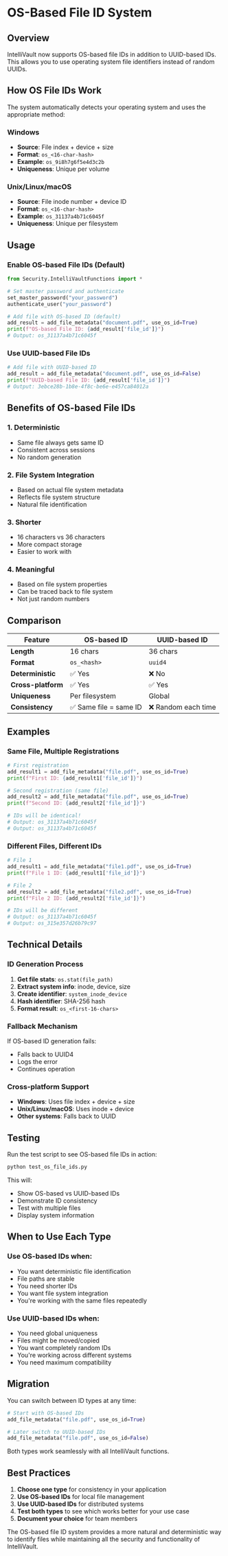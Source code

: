 # OS-Based File ID System

## Overview

IntelliVault now supports OS-based file IDs in addition to UUID-based IDs. This allows you to use operating system file identifiers instead of random UUIDs.

## How OS File IDs Work

The system automatically detects your operating system and uses the appropriate method:

### **Windows**
- **Source**: File index + device + size
- **Format**: `os_<16-char-hash>`
- **Example**: `os_9i8h7g6f5e4d3c2b`
- **Uniqueness**: Unique per volume

### **Unix/Linux/macOS**
- **Source**: File inode number + device ID
- **Format**: `os_<16-char-hash>`
- **Example**: `os_31137a4b71c6045f`
- **Uniqueness**: Unique per filesystem

## Usage

### **Enable OS-based File IDs (Default)**
```python
from Security.IntelliVaultFunctions import *

# Set master password and authenticate
set_master_password("your_password")
authenticate_user("your_password")

# Add file with OS-based ID (default)
add_result = add_file_metadata("document.pdf", use_os_id=True)
print(f"OS-based File ID: {add_result['file_id']}")
# Output: os_31137a4b71c6045f
```

### **Use UUID-based File IDs**
```python
# Add file with UUID-based ID
add_result = add_file_metadata("document.pdf", use_os_id=False)
print(f"UUID-based File ID: {add_result['file_id']}")
# Output: 3ebce28b-1b8e-4f8c-be6e-e457ca84012a
```

## Benefits of OS-based File IDs

### **1. Deterministic**
- Same file always gets same ID
- Consistent across sessions
- No random generation

### **2. File System Integration**
- Based on actual file system metadata
- Reflects file system structure
- Natural file identification

### **3. Shorter**
- 16 characters vs 36 characters
- More compact storage
- Easier to work with

### **4. Meaningful**
- Based on file system properties
- Can be traced back to file system
- Not just random numbers

## Comparison

| Feature | OS-based ID | UUID-based ID |
|---------|-------------|---------------|
| **Length** | 16 chars | 36 chars |
| **Format** | `os_<hash>` | `uuid4` |
| **Deterministic** | ✅ Yes | ❌ No |
| **Cross-platform** | ✅ Yes | ✅ Yes |
| **Uniqueness** | Per filesystem | Global |
| **Consistency** | ✅ Same file = same ID | ❌ Random each time |

## Examples

### **Same File, Multiple Registrations**
```python
# First registration
add_result1 = add_file_metadata("file.pdf", use_os_id=True)
print(f"First ID: {add_result1['file_id']}")

# Second registration (same file)
add_result2 = add_file_metadata("file.pdf", use_os_id=True)
print(f"Second ID: {add_result2['file_id']}")

# IDs will be identical!
# Output: os_31137a4b71c6045f
# Output: os_31137a4b71c6045f
```

### **Different Files, Different IDs**
```python
# File 1
add_result1 = add_file_metadata("file1.pdf", use_os_id=True)
print(f"File 1 ID: {add_result1['file_id']}")

# File 2
add_result2 = add_file_metadata("file2.pdf", use_os_id=True)
print(f"File 2 ID: {add_result2['file_id']}")

# IDs will be different
# Output: os_31137a4b71c6045f
# Output: os_315e357d26b79c97
```

## Technical Details

### **ID Generation Process**
1. **Get file stats**: `os.stat(file_path)`
2. **Extract system info**: inode, device, size
3. **Create identifier**: `system_inode_device`
4. **Hash identifier**: SHA-256 hash
5. **Format result**: `os_<first-16-chars>`

### **Fallback Mechanism**
If OS-based ID generation fails:
- Falls back to UUID4
- Logs the error
- Continues operation

### **Cross-platform Support**
- **Windows**: Uses file index + device + size
- **Unix/Linux/macOS**: Uses inode + device
- **Other systems**: Falls back to UUID

## Testing

Run the test script to see OS-based file IDs in action:

```bash
python test_os_file_ids.py
```

This will:
- Show OS-based vs UUID-based IDs
- Demonstrate ID consistency
- Test with multiple files
- Display system information

## When to Use Each Type

### **Use OS-based IDs when:**
- You want deterministic file identification
- File paths are stable
- You need shorter IDs
- You want file system integration
- You're working with the same files repeatedly

### **Use UUID-based IDs when:**
- You need global uniqueness
- Files might be moved/copied
- You want completely random IDs
- You're working across different systems
- You need maximum compatibility

## Migration

You can switch between ID types at any time:

```python
# Start with OS-based IDs
add_file_metadata("file.pdf", use_os_id=True)

# Later switch to UUID-based IDs
add_file_metadata("file.pdf", use_os_id=False)
```

Both types work seamlessly with all IntelliVault functions.

## Best Practices

1. **Choose one type** for consistency in your application
2. **Use OS-based IDs** for local file management
3. **Use UUID-based IDs** for distributed systems
4. **Test both types** to see which works better for your use case
5. **Document your choice** for team members

The OS-based file ID system provides a more natural and deterministic way to identify files while maintaining all the security and functionality of IntelliVault.
